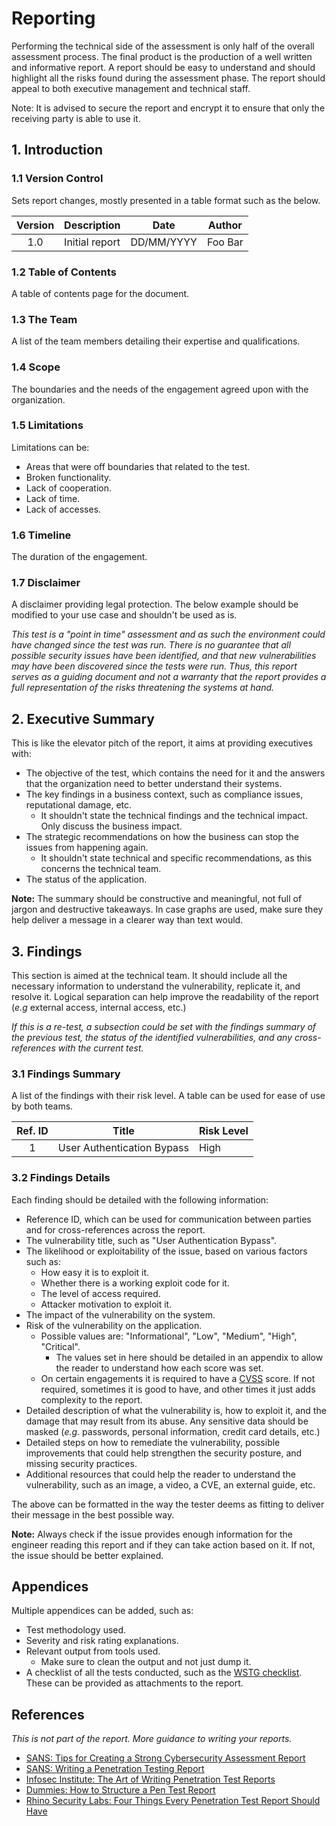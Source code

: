 # Reporting

Performing the technical side of the assessment is only half of the overall assessment process. The final product is the production of a well written and informative report. A report should be easy to understand and should highlight all the risks found during the assessment phase. The report should appeal to both executive management and technical staff.

Note: It is advised to secure the report and encrypt it to ensure that only the receiving party is able to use it.

## 1. Introduction

### 1.1 Version Control

Sets report changes, mostly presented in a table format such as the below.

| Version | Description | Date | Author |
|:-------:|-------------|------|--------|
| 1.0 | Initial report | DD/MM/YYYY | Foo Bar |

### 1.2 Table of Contents

A table of contents page for the document.

### 1.3 The Team

A list of the team members detailing their expertise and qualifications.

### 1.4 Scope

The boundaries and the needs of the engagement agreed upon with the organization.

### 1.5 Limitations

Limitations can be:

- Areas that were off boundaries that related to the test.
- Broken functionality.
- Lack of cooperation.
- Lack of time.
- Lack of accesses.

### 1.6 Timeline

The duration of the engagement.

### 1.7 Disclaimer

A disclaimer providing legal protection. The below example should be modified to your use case and shouldn't be used as is.

*This test is a "point in time" assessment and as such the environment could have changed since the test was run. There is no guarantee that all possible security issues have been identified, and that new vulnerabilities may have been discovered since the tests were run. Thus, this report serves as a guiding document and not a warranty that the report provides a full representation of the risks threatening the systems at hand.*

## 2. Executive Summary

This is like the elevator pitch of the report, it aims at providing executives with:

- The objective of the test, which contains the need for it and the answers that the organization need to better understand their systems.
- The key findings in a business context, such as compliance issues, reputational damage, etc.
  - It shouldn't state the technical findings and the technical impact. Only discuss the business impact.
- The strategic recommendations on how the business can stop the issues from happening again.
  - It shouldn't state technical and specific recommendations, as this concerns the technical team.
- The status of the application.

**Note:** The summary should be constructive and meaningful, not full of jargon and destructive takeaways. In case graphs are used, make sure they help deliver a message in a clearer way than text would.

## 3. Findings

This section is aimed at the technical team. It should include all the necessary information to understand the vulnerability, replicate it, and resolve it. Logical separation can help improve the readability of the report (*e.g* external access, internal access, etc.)

*If this is a re-test, a subsection could be set with the findings summary of the previous test, the status of the identified vulnerabilities, and any cross-references with the current test.*

### 3.1 Findings Summary

A list of the findings with their risk level. A table can be used for ease of use by both teams.

| Ref. ID |  Title | Risk Level |
|:------------:|--------|------------|
| 1 | User Authentication Bypass | High |

### 3.2 Findings Details

Each finding should be detailed with the following information:

- Reference ID, which can be used for communication between parties and for cross-references across the report.
- The vulnerability title, such as "User Authentication Bypass".
- The likelihood or exploitability of the issue, based on various factors such as:
  - How easy it is to exploit it.
  - Whether there is a working exploit code for it.
  - The level of access required.
  - Attacker motivation to exploit it.
- The impact of the vulnerability on the system.
- Risk of the vulnerability on the application.
  - Possible values are: "Informational", "Low", "Medium", "High", "Critical".
    - The values set in here should be detailed in an appendix to allow the reader to understand how each score was set.
  - On certain engagements it is required to have a [CVSS](https://www.first.org/cvss/) score. If not required, sometimes it is good to have, and other times it just adds complexity to the report.
- Detailed description of what the vulnerability is, how to exploit it, and the damage that may result from its abuse. Any sensitive data should be masked (*e.g.* passwords, personal information, credit card details, etc.)
- Detailed steps on how to remediate the vulnerability, possible improvements that could help strengthen the security posture, and missing security practices.
- Additional resources that could help the reader to understand the vulnerability, such as an image, a video, a CVE, an external guide, etc.

The above can be formatted in the way the tester deems as fitting to deliver their message in the best possible way.

**Note:** Always check if the issue provides enough information for the engineer reading this report and if they can take action based on it. If not, the issue should be better explained.

## Appendices

Multiple appendices can be added, such as:

- Test methodology used.
- Severity and risk rating explanations.
- Relevant output from tools used.
  - Make sure to clean the output and not just dump it.
- A checklist of all the tests conducted, such as the [WSTG checklist](https://github.com/OWASP/wstg/tree/master/checklist). These can be provided as attachments to the report.

## References

_This is not part of the report. More guidance to writing your reports._

- [SANS: Tips for Creating a Strong Cybersecurity Assessment Report](https://www.sans.org/blog/tips-for-creating-a-strong-cybersecurity-assessment-report/)
- [SANS: Writing a Penetration Testing Report](https://www.sans.org/reading-room/whitepapers/bestprac/paper/33343)
- [Infosec Institute: The Art of Writing Penetration Test Reports](https://resources.infosecinstitute.com/topic/writing-penetration-testing-reports/)
- [Dummies: How to Structure a Pen Test Report](https://www.dummies.com/computers/macs/security/how-to-structure-a-pen-test-report/)
- [Rhino Security Labs: Four Things Every Penetration Test Report Should Have](https://rhinosecuritylabs.com/penetration-testing/four-things-every-penetration-test-report/)
